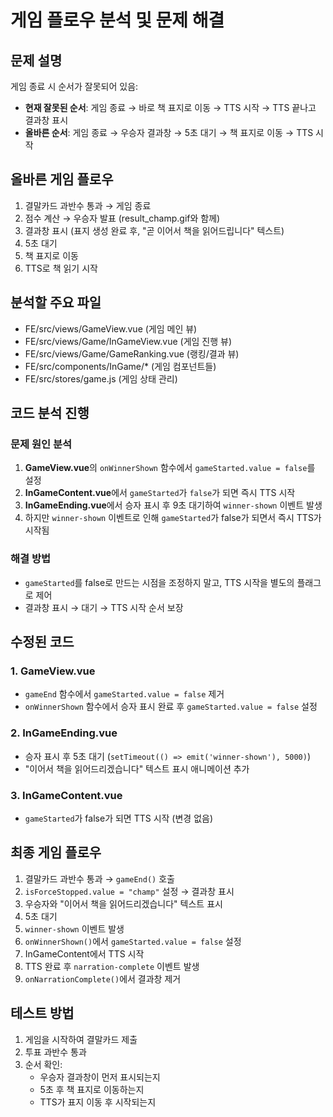# 게임 플로우 분석 및 문제 해결

## 문제 설명
게임 종료 시 순서가 잘못되어 있음:
- **현재 잘못된 순서**: 게임 종료 → 바로 책 표지로 이동 → TTS 시작 → TTS 끝나고 결과창 표시
- **올바른 순서**: 게임 종료 → 우승자 결과창 → 5초 대기 → 책 표지로 이동 → TTS 시작

## 올바른 게임 플로우
1. 결말카드 과반수 통과 → 게임 종료
2. 점수 계산 → 우승자 발표 (result_champ.gif와 함께)
3. 결과창 표시 (표지 생성 완료 후, "곧 이어서 책을 읽어드립니다" 텍스트)
4. 5초 대기
5. 책 표지로 이동
6. TTS로 책 읽기 시작

## 분석할 주요 파일
- FE/src/views/GameView.vue (게임 메인 뷰)
- FE/src/views/Game/InGameView.vue (게임 진행 뷰)
- FE/src/views/Game/GameRanking.vue (랭킹/결과 뷰)
- FE/src/components/InGame/* (게임 컴포넌트들)
- FE/src/stores/game.js (게임 상태 관리)

## 코드 분석 진행

### 문제 원인 분석
1. **GameView.vue**의 `onWinnerShown` 함수에서 `gameStarted.value = false`를 설정
2. **InGameContent.vue**에서 `gameStarted`가 `false`가 되면 즉시 TTS 시작
3. **InGameEnding.vue**에서 승자 표시 후 9초 대기하여 `winner-shown` 이벤트 발생
4. 하지만 `winner-shown` 이벤트로 인해 `gameStarted`가 false가 되면서 즉시 TTS가 시작됨

### 해결 방법
- `gameStarted`를 false로 만드는 시점을 조정하지 말고, TTS 시작을 별도의 플래그로 제어
- 결과창 표시 → 대기 → TTS 시작 순서 보장

## 수정된 코드

### 1. GameView.vue
- `gameEnd` 함수에서 `gameStarted.value = false` 제거
- `onWinnerShown` 함수에서 승자 표시 완료 후 `gameStarted.value = false` 설정

### 2. InGameEnding.vue  
- 승자 표시 후 5초 대기 (`setTimeout(() => emit('winner-shown'), 5000)`)
- "이어서 책을 읽어드리겠습니다" 텍스트 표시 애니메이션 추가

### 3. InGameContent.vue
- `gameStarted`가 false가 되면 TTS 시작 (변경 없음)

## 최종 게임 플로우
1. 결말카드 과반수 통과 → `gameEnd()` 호출
2. `isForceStopped.value = "champ"` 설정 → 결과창 표시
3. 우승자와 "이어서 책을 읽어드리겠습니다" 텍스트 표시
4. 5초 대기
5. `winner-shown` 이벤트 발생
6. `onWinnerShown()`에서 `gameStarted.value = false` 설정
7. InGameContent에서 TTS 시작
8. TTS 완료 후 `narration-complete` 이벤트 발생
9. `onNarrationComplete()`에서 결과창 제거

## 테스트 방법
1. 게임을 시작하여 결말카드 제출
2. 투표 과반수 통과
3. 순서 확인:
   - 우승자 결과창이 먼저 표시되는지
   - 5초 후 책 표지로 이동하는지
   - TTS가 표지 이동 후 시작되는지
